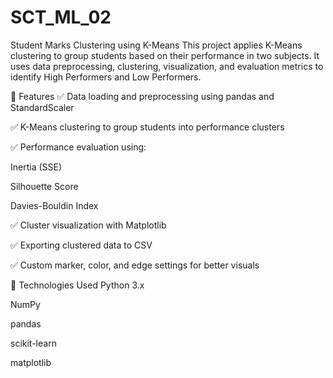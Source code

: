 # SCT_ML_02
Student Marks Clustering using K-Means
This project applies K-Means clustering to group students based on their performance in two subjects. It uses data preprocessing, clustering, visualization, and evaluation metrics to identify High Performers and Low Performers.
 
 
 
 📌 Features
✅ Data loading and preprocessing using pandas and StandardScaler

✅ K-Means clustering to group students into performance clusters

✅ Performance evaluation using:

Inertia (SSE)

Silhouette Score

Davies-Bouldin Index

✅ Cluster visualization with Matplotlib

✅ Exporting clustered data to CSV

✅ Custom marker, color, and edge settings for better visuals



🧠 Technologies Used
Python 3.x

NumPy

pandas

scikit-learn

matplotlib
